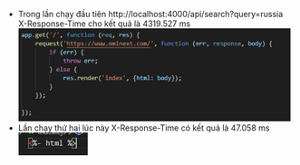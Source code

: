 - Trong lần chạy đầu tiên http://localhost:4000/api/search?query=russia
X-Response-Time cho kết quả là 4319.527 ms
![Screenshot](Screenshot_1.png)
- Lần chạy thứ hai lúc này X-Response-Time có kết quả là 47.058 ms
![Screenshot](Screenshot_2.png)







